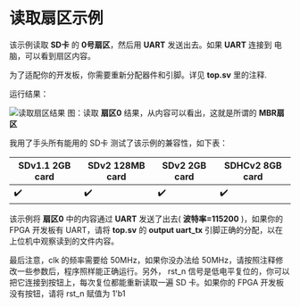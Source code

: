 读取扇区示例
===========================

该示例读取 **SD卡** 的 **0号扇区**，然后用 **UART** 发送出去。如果 **UART** 连接到 电脑，可以看到扇区内容。

为了适配你的开发板，你需要重新分配器件和引脚。详见 **top.sv** 里的注释.


运行结果：

![读取扇区结果](https://github.com/WangXuan95/FPGA-SDcard-Reader-SPI/blob/master/doc/ReadSector.png)
图：读取 **扇区0** 结果，从内容可以看出，这就是所谓的 **MBR扇区**

我用了手头所有能用的 SD卡 测试了该示例的兼容性，如下表：

|  SDv1.1 2GB card | SDv2 128MB card  | SDv2 2GB card  | SDHCv2 8GB card |
| ------------ | ------------ | ------------ | ----------- |
| :heavy_check_mark:  |  :heavy_check_mark: | :heavy_check_mark:  | :heavy_check_mark: |

该示例将 **扇区0** 中的内容通过 **UART** 发送了出去( **波特率=115200** )，如果你的 FPGA 开发板有 UART，请将 **top.sv** 的 **output uart_tx** 引脚正确的分配，以在上位机中观察读到的文件内容。

最后注意，clk 的频率需要给 50MHz，如果你没办法给 50MHz，请按照注释修改一些参数后，程序照样能正确运行。另外， rst_n 信号是低电平复位的，你可以把它连接到按钮上，每次复位都能重新读取一遍 SD 卡。如果你的 FPGA 开发板没有按钮，请将 rst_n 赋值为 1'b1

